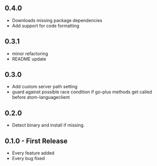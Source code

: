 ## 0.4.0
*  Downloads missing package dependencies
*  Add support for code formatting

## 0.3.1
*   minor refactoring
*   README update

## 0.3.0
*   Add custom server path setting
*   guard against possible race condition if go-plus methods get called before
    atom-languageclient

## 0.2.0
*   Detect binary and install if missing.

## 0.1.0 - First Release
*   Every feature added
*   Every bug fixed
